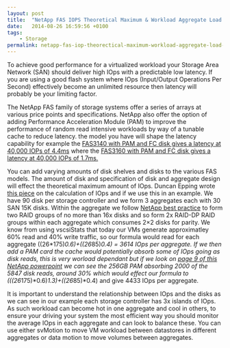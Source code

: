 ```yaml
---
layout: post
title:  "NetApp FAS IOPS Theoretical Maximum & Workload Aggregate Load Balancing"
date:   2014-08-26 16:59:56 +0100
tags:
    - Storage
permalink: netapp-fas-iop-theorectical-maximum-workload-aggregate-load-balancing/
---
```

To achieve good performance for a virtualized workload your Storage Area Network (SAN) 
should deliver high IOps with a predictable low latency. If you are using a good flash 
system where IOps (Input/Output Operations Per Second) effectively become an unlimited 
resource then latency will probably be your limiting factor.

The NetApp FAS family of storage systems offer a series of arrays at various price 
points and specifications. NetApp also offer the option of adding Performance Acceleration 
Module (PAM) to improve the performance of random read intensive workloads by way of 
a tunable cache to reduce latency. the model you have will shape the latency capability 
for example the 
[FAS3140 with PAM and FC disk gives a latency at 40,000 IOPs of 4.4ms](https://www.spec.org/sfs2008/results/res2009q1/sfs2008-20081215-00111.html) 
where the 
[FAS3160 with PAM and FC disk gives a latency at 40,000 IOPs of 1.7ms.](https://www.spec.org/sfs2008/results/res2009q3/sfs2008-20090727-00126.html)

You can add varying amounts of disk shelves and disks to the various FAS models. The 
amount of disk and specification of disk and aggregate design will effect the theoretical 
maximum amount of IOps. Duncan Epping wrote 
[this piece](http://www.yellow-bricks.com/2009/12/23/iops/) 
on the calculation of IOps and if 
we use this in an example. We have 90 disk per storage controller and we form 3 aggregates 
each with 30 SAN 15K disks. Within the aggregate we follow 
[NetApp best practice](https://communities.netapp.com/message/2676%20) to form 
two RAID groups of no more than 16x disks and so form 2x RAID-DP RAID groups within each 
aggregate which consumes 2×2 disks for parity.  We know from using vscsiStats that today 
our VMs generate approximatley 60% read and 40% write traffic,  so our formula would read 
for each aggregate ((26*175)*0.6)+((26*85)*0.4) = 3614 IOps per aggregate.  If we then 
add a PAM card the cache would potentially absorb some of IOps going as disk reads, this 
is very worload dependant but if we look on 
[page 9 of this NetApp powerpoint](https://communities.netapp.com/servlet/JiveServlet/download/3053-2273/TechONTAP_PAM.ppt) 
we can see the 256GB PAM absorbing 2000 of the 5847 disk reads,  around 30% which would effect our 
formula to (((26*175)*0.6)*1.3)+((26*85)*0.4) and give 4433 IOps per aggregate.

It is important to understand the relationship between IOps and the disks as we can see 
in our example each storage controller has 3x islands of IOps.  As such workload can 
become hot in one aggregate and cool in others,  to ensure your driving your system the 
most efficient way you should monitor the average IOps in each aggregate and can look 
to balance these.  You can use either svMotion to move VM workload between datastores 
in different aggregates or data motion to move volumes between aggregates.

